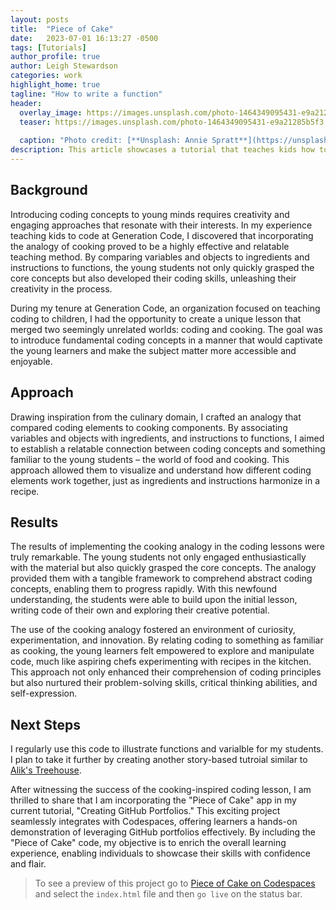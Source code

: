 ```yaml
---
layout: posts
title:  "Piece of Cake"
date:   2023-07-01 16:13:27 -0500
tags: [Tutorials]
author_profile: true
author: Leigh Stewardson
categories: work
highlight_home: true
tagline: "How to write a function"
header:
  overlay_image: https://images.unsplash.com/photo-1464349095431-e9a21285b5f3
  teaser: https://images.unsplash.com/photo-1464349095431-e9a21285b5f3
  
  caption: "Photo credit: [**Unsplash: Annie Spratt**](https://unsplash.com/@anniespratt)"
description: This article showcases a tutorial that teaches kids how to code.
---
```


## Background
Introducing coding concepts to young minds requires creativity and engaging approaches that resonate with their interests. In my experience teaching kids to code at Generation Code, I discovered that incorporating the analogy of cooking proved to be a highly effective and relatable teaching method. By comparing variables and objects to ingredients and instructions to functions, the young students not only quickly grasped the core concepts but also developed their coding skills, unleashing their creativity in the process.

During my tenure at Generation Code, an organization focused on teaching coding to children, I had the opportunity to create a unique lesson that merged two seemingly unrelated worlds: coding and cooking. The goal was to introduce fundamental coding concepts in a manner that would captivate the young learners and make the subject matter more accessible and enjoyable.

## Approach
Drawing inspiration from the culinary domain, I crafted an analogy that compared coding elements to cooking components. By associating variables and objects with ingredients, and instructions to functions, I aimed to establish a relatable connection between coding concepts and something familiar to the young students – the world of food and cooking. This approach allowed them to visualize and understand how different coding elements work together, just as ingredients and instructions harmonize in a recipe.

## Results
The results of implementing the cooking analogy in the coding lessons were truly remarkable. The young students not only engaged enthusiastically with the material but also quickly grasped the core concepts. The analogy provided them with a tangible framework to comprehend abstract coding concepts, enabling them to progress rapidly. With this newfound understanding, the students were able to build upon the initial lesson, writing code of their own and exploring their creative potential.

The use of the cooking analogy fostered an environment of curiosity, experimentation, and innovation. By relating coding to something as familiar as cooking, the young learners felt empowered to explore and manipulate code, much like aspiring chefs experimenting with recipes in the kitchen. This approach not only enhanced their comprehension of coding principles but also nurtured their problem-solving skills, critical thinking abilities, and self-expression.

## Next Steps
I regularly use this code to illustrate functions and varialble for my students. I plan to take it further by creating another story-based tutroial similar to [Alik's Treehouse](https://leighlawhon.github.io/work/2023/07/01/alikas-treehouse.html). 

After witnessing the success of the cooking-inspired coding lesson, I am thrilled to share that I am incorporating the "Piece of Cake" app in my current tutorial, "Creating GitHub Portfolios." This exciting project seamlessly integrates with Codespaces, offering learners a hands-on demonstration of leveraging GitHub portfolios effectively. By including the "Piece of Cake" code, my objective is to enrich the overall learning experience, enabling individuals to showcase their skills with confidence and flair.

> To see a preview of this project go to [Piece of Cake on Codespaces](https://leighlawhon-super-happiness-5vrqw6j5q7v27j7v.github.dev/) and select the `index.html` file and then `go live` on the status bar.